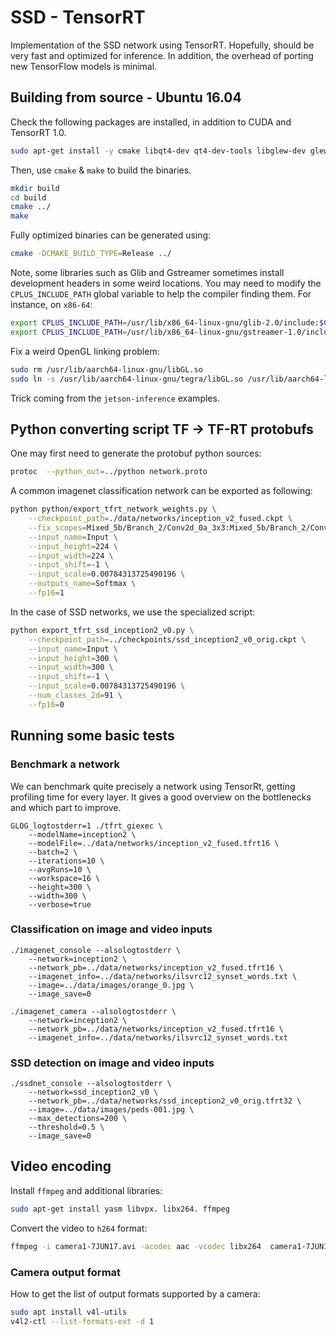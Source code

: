 # SSD - TensorRT

Implementation of the SSD network using TensorRT. Hopefully, should be very fast and optimized for inference. In addition, the overhead of porting new TensorFlow models is minimal.

## Building from source - Ubuntu 16.04

Check the following packages are installed, in addition to CUDA and TensorRT 1.0.
```bash
sudo apt-get install -y cmake libqt4-dev qt4-dev-tools libglew-dev glew-utils libgstreamer1.0-dev libgstreamer-plugins-base1.0-dev libglib2.0-dev libgflags-dev libgoogle-glog-dev protobuf-compiler libprotobuf-dev libfreetype6-dev
```

Then, use `cmake` & `make` to build the binaries.
```bash
mkdir build
cd build
cmake ../
make
```
Fully optimized binaries can be generated using:
```bash
cmake -DCMAKE_BUILD_TYPE=Release ../
```

Note, some libraries such as Glib and Gstreamer sometimes install development headers in some weird locations. You may need to modify the `CPLUS_INCLUDE_PATH` global variable to help the compiler finding them. For instance, on `x86-64`:
```bash
export CPLUS_INCLUDE_PATH=/usr/lib/x86_64-linux-gnu/glib-2.0/include:$CPLUS_INCLUDE_PATH
export CPLUS_INCLUDE_PATH=/usr/lib/x86_64-linux-gnu/gstreamer-1.0/include:$CPLUS_INCLUDE_PATH
```

Fix a weird OpenGL linking problem:
```bash
sudo rm /usr/lib/aarch64-linux-gnu/libGL.so
sudo ln -s /usr/lib/aarch64-linux-gnu/tegra/libGL.so /usr/lib/aarch64-linux-gnu/libGL.so
```
Trick coming from the `jetson-inference` examples.

## Python converting script TF -> TF-RT protobufs

One may first need to generate the protobuf python sources:
```bash
protoc  --python_out=../python network.proto
```

A common imagenet classification network can be exported as following:
```bash
python python/export_tfrt_network_weights.py \
    --checkpoint_path=./data/networks/inception_v2_fused.ckpt \
    --fix_scopes=Mixed_5b/Branch_2/Conv2d_0a_3x3:Mixed_5b/Branch_2/Conv2d_0b_3x3 \
    --input_name=Input \
    --input_height=224 \
    --input_width=224 \
    --input_shift=-1 \
    --input_scale=0.00784313725490196 \
    --outputs_name=Softmax \
    --fp16=1
```

In the case of SSD networks, we use the specialized script:
```bash
python export_tfrt_ssd_inception2_v0.py \
    --checkpoint_path=../checkpoints/ssd_inception2_v0_orig.ckpt \
    --input_name=Input \
    --input_height=300 \
    --input_width=300 \
    --input_shift=-1 \
    --input_scale=0.00784313725490196 \
    --num_classes_2d=91 \
    --fp16=0
```

## Running some basic tests

### Benchmark a network

We can benchmark quite precisely a network using TensorRt, getting profiling time
for every layer. It gives a good overview on the bottlenecks and which part to improve.
```bask
GLOG_logtostderr=1 ./tfrt_giexec \
    --modelName=inception2 \
    --modelFile=../data/networks/inception_v2_fused.tfrt16 \
    --batch=2 \
    --iterations=10 \
    --avgRuns=10 \
    --workspace=16 \
    --height=300 \
    --width=300 \
    --verbose=true
```

### Classification on image and video inputs

```bask
./imagenet_console --alsologtostderr \
    --network=inception2 \
    --network_pb=../data/networks/inception_v2_fused.tfrt16 \
    --imagenet_info=../data/networks/ilsvrc12_synset_words.txt \
    --image=../data/images/orange_0.jpg \
    --image_save=0
```

```bask
./imagenet_camera --alsologtostderr \
    --network=inception2 \
    --network_pb=../data/networks/inception_v2_fused.tfrt16 \
    --imagenet_info=../data/networks/ilsvrc12_synset_words.txt
```

### SSD detection on image and video inputs

```bask
./ssdnet_console --alsologtostderr \
    --network=ssd_inception2_v0 \
    --network_pb=../data/networks/ssd_inception2_v0_orig.tfrt32 \
    --image=../data/images/peds-001.jpg \
    --max_detections=200 \
    --threshold=0.5 \
    --image_save=0
```

## Video encoding

Install `ffmpeg` and additional libraries:
```bash
sudo apt-get install yasm libvpx. libx264. ffmpeg
```
Convert the video to `h264` format:
```bash
ffmpeg -i camera1-7JUN17.avi -acodec aac -vcodec libx264  camera1-7JUN17-enc.avi
```

### Camera output format

How to get the list of output formats supported by a camera:
```bash
sudo apt install v4l-utils
v4l2-ctl --list-formats-ext -d 1
```

